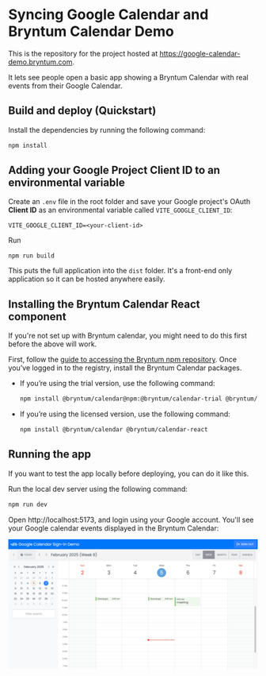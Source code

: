 # Syncing Google Calendar and Bryntum Calendar Demo

This is the repository for the project hosted at https://google-calendar-demo.bryntum.com. 

It lets see people open a basic app showing a Bryntum Calendar with real events from their Google Calendar.

## Build and deploy (Quickstart)

Install the dependencies by running the following command: 

```sh
npm install
```

## Adding your Google Project Client ID to an environmental variable

Create an `.env` file in the root folder and save your Google project's OAuth **Client ID** as an environmental variable called `VITE_GOOGLE_CLIENT_ID`:

```
VITE_GOOGLE_CLIENT_ID=<your-client-id>
```

Run 

```
npm run build
```

This puts the full application into the `dist` folder. It's a front-end only application so it can be hosted anywhere easily.


## Installing the Bryntum Calendar React component

If you're not set up with Bryntum calendar, you might need to do this first before the above will work.

First, follow the [guide to accessing the Bryntum npm repository](https://bryntum.com/products/calendar/docs/guide/Calendar/npm-repository). Once you’ve logged in to the registry, install the Bryntum Calendar packages.

- If you’re using the trial version, use the following command:

  ```sh
  npm install @bryntum/calendar@npm:@bryntum/calendar-trial @bryntum/calendar-react
  ```

- If you’re using the licensed version, use the following command:

  ```sh
  npm install @bryntum/calendar @bryntum/calendar-react
  ```

## Running the app

If you want to test the app locally before deploying, you can do it like this.

Run the local dev server using the following command:

```sh
npm run dev
```

Open http://localhost:5173, and login using your Google account. You'll see your Google calendar events displayed in the Bryntum Calendar:

![Initial app](./src/assets/initial-app.png)
